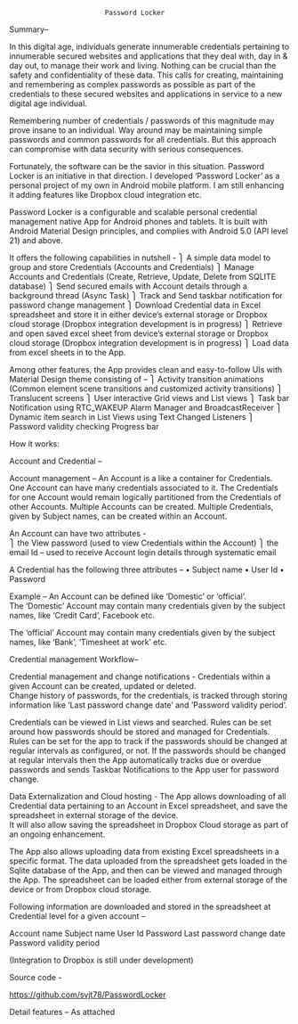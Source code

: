 							Password Locker

Summary– 

In this digital age, individuals generate innumerable credentials pertaining to innumerable secured websites and applications that they deal with, day in & day out, to manage their work and living.  Nothing can be crucial than the safety and confidentiality of these data.  This calls for creating, maintaining and remembering as complex passwords as possible as part of the credentials to these secured websites and applications in service to a new digital age individual.   

Remembering number of credentials / passwords of this magnitude may prove insane to an individual.  Way around may be maintaining simple passwords and common passwords for all credentials.  But this approach can compromise with data security with serious consequences.  

Fortunately, the software can be the savior in this situation.  Password Locker is an initiative in that direction. I developed ‘Password Locker’ as a personal project of my own in Android mobile platform.  I am still enhancing it adding features like Dropbox cloud integration etc.

Password Locker is a configurable and scalable personal credential management native App for Android phones and tablets. It is built with Android Material Design principles, and complies with Android 5.0 (API level 21) and above. 

It offers the following capabilities in nutshell -
⎫	A simple data model to group and store Credentials (Accounts and Credentials)
⎫	Manage Accounts and Credentials (Create, Retrieve, Update, Delete from SQLITE database)
⎫	Send secured emails with Account details through a background thread (Async Task)
⎫	Track and Send taskbar notification for password change management
⎫	Download Credential data in Excel spreadsheet and store it in either device’s external storage or Dropbox cloud storage (Dropbox integration development is in progress) 
⎫	Retrieve and open saved excel sheet from device’s external storage or Dropbox cloud storage (Dropbox integration development is in progress) 
⎫	Load data from excel sheets in to the App.

Among other features, the App provides clean and easy-to-follow UIs with Material Design theme consisting of –
⎫	Activity transition animations (Common element scene transitions and customized activity transitions)
⎫	Translucent screens
⎫	User interactive Grid views and List views
⎫	Task bar Notification using RTC_WAKEUP Alarm Manager and BroadcastReceiver
⎫	Dynamic item search in List Views using Text Changed Listeners
⎫	Password validity checking Progress bar



How it works:

Account and Credential – 






Account management – 
An Account is a like a container for Credentials.  One Account can have many credentials associated to it.  The Credentials for one Account would remain logically partitioned from the Credentials of other Accounts.  Multiple Accounts can be created. Multiple Credentials, given by Subject names, can be created within an Account.

An Account can have two attributes -  
⎫	the View password (used to view Credentials within the Account)
⎫	the email Id – used  to receive Account login details through systematic email 

A Credential has the following three attributes –
•	Subject name
•	User Id
•	Password

Example – 
An Account can be defined like ‘Domestic’ or ‘official’.  
The ‘Domestic’ Account may contain many credentials given by the subject names, like ‘Credit Card’, Facebook etc.

The ‘official’ Account may contain many credentials given by the subject names, like ‘Bank’, ‘Timesheet at work’ etc.



Credential management Workflow– 






Credential management and change notifications -
Credentials within a given Account can be created, updated or deleted.  
Change history of passwords, for the credentials, is tracked through storing information like ‘Last password change date’ and ‘Password validity period’.  

Credentials can be viewed in List views and searched.  Rules can be set around how passwords should be stored and managed for Credentials. Rules can be set for the app to track if the passwords should be changed at regular intervals as configured, or not.  If the passwords should be changed at regular intervals then the App automatically tracks due or overdue passwords and sends Taskbar Notifications to the App user for password change.


Data Externalization and Cloud hosting -
The App allows downloading of all Credential data pertaining to an Account in Excel spreadsheet, and save the spreadsheet in external storage of the device.  
It will also allow saving the spreadsheet in Dropbox Cloud storage as part of an ongoing enhancement.

The App also allows uploading data from existing Excel spreadsheets in a specific format.  The data uploaded from the spreadsheet gets loaded in the Sqlite database of the App, and then can be viewed and managed through the App.  The spreadsheet can be loaded either from external storage of the device or from Dropbox cloud storage.

Following information are downloaded and stored in the spreadsheet at Credential level for a given account –

Account name
Subject name
User Id
Password
Last password change date 
Password validity period

(Integration to Dropbox is still under development)

Source code -

https://github.com/svjt78/PasswordLocker

Detail features –
As attached



